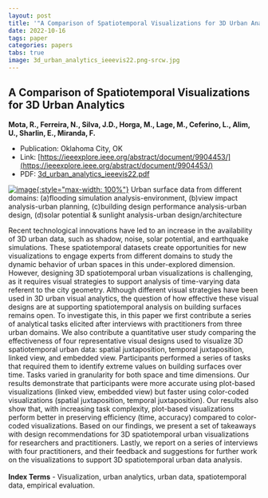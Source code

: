 ```yaml
---
layout: post
title: '"A Comparison of Spatiotemporal Visualizations for 3D Urban Analytics"'
date: 2022-10-16
tags: paper
categories: papers
tabs: true
image: 3d_urban_analytics_ieeevis22.png-srcw.jpg
---
```


## A Comparison of Spatiotemporal Visualizations for 3D Urban Analytics
**Mota, R., Ferreira, N., Silva, J.D., Horga, M., Lage, M., Ceferino, L., Alim, U., Sharlin, E., Miranda, F.**
- Publication: Oklahoma City, OK
- Link: [https://ieeexplore.ieee.org/abstract/document/9904453/](https://ieeexplore.ieee.org/abstract/document/9904453/)
- PDF: [3d_urban_analytics_ieeevis22.pdf](/documents/3d_urban_analytics_ieeevis22.pdf)


[![image](https://www.evl.uic.edu/output/originals/3d_urban_analytics_ieeevis22.png-srcw.jpg){:style="max-width: 100%"}](https://www.evl.uic.edu/output/originals/3d_urban_analytics_ieeevis22.png-srcw.jpg)
Urban surface data from different domains: (a)flooding simulation analysis-environment, (b)view impact analysis-urban planning, (c)building design performance analysis-urban design, (d)solar potential & sunlight analysis-urban design/architecture

Recent technological innovations have led to an increase in the availability of 3D urban data, such as shadow, noise, solar
potential, and earthquake simulations. These spatiotemporal datasets create opportunities for new visualizations to engage experts
from different domains to study the dynamic behavior of urban spaces in this under-explored dimension. However, designing 3D
spatiotemporal urban visualizations is challenging, as it requires visual strategies to support analysis of time-varying data referent
to the city geometry. Although different visual strategies have been used in 3D urban visual analytics, the question of how effective
these visual designs are at supporting spatiotemporal analysis on building surfaces remains open. To investigate this, in this paper we first contribute a series of analytical tasks elicited after interviews with practitioners from three urban domains. We also contribute a quantitative user study comparing the effectiveness of four representative visual designs used to visualize 3D spatiotemporal urban data: spatial juxtaposition, temporal juxtaposition, linked view, and embedded view. Participants performed a series of tasks that required them to identify extreme values on building surfaces over time. Tasks varied in granularity for both space and time dimensions. Our results demonstrate that participants were more accurate using plot-based visualizations (linked view, embedded view) but faster using color-coded visualizations (spatial juxtaposition, temporal juxtaposition). Our results also show that, with increasing task complexity, plot-based visualizations perform better in preserving efficiency (time, accuracy) compared to color-coded visualizations. Based on our findings, we present a set of takeaways with design recommendations for 3D spatiotemporal urban visualizations for researchers and practitioners. Lastly, we report on a series of interviews with four practitioners, and their feedback and suggestions for further work on the visualizations to support 3D spatiotemporal urban data analysis.<br><br>
<strong>Index Terms</strong> - Visualization, urban analytics, urban data, spatiotemporal data, empirical evaluation.